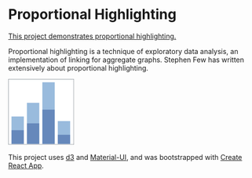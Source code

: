 # Proportional Highlighting

[This project demonstrates proportional highlighting.](https://hemanrobinson.github.io/proportional/)

Proportional highlighting is a technique of exploratory data analysis, an implementation of linking for aggregate graphs. Stephen Few has written extensively about proportional highlighting.

[![Proportional](src/proportional.png "Brush")](https://hemanrobinson.github.io/proportional/)

This project uses [d3](https://github.com/d3/d3) and [Material-UI](https://github.com/mui-org/material-ui), and was bootstrapped with [Create React App](https://github.com/facebook/create-react-app).

